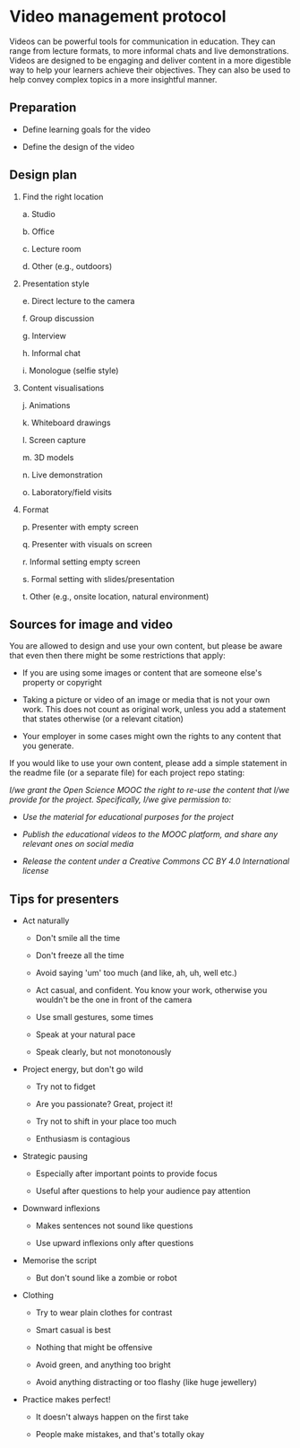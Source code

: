 Video management protocol
=========================

Videos can be powerful tools for communication in education. They can
range from lecture formats, to more informal chats and live
demonstrations. Videos are designed to be engaging and deliver content
in a more digestible way to help your learners achieve their objectives.
They can also be used to help convey complex topics in a more insightful
manner.

Preparation
-----------

-   Define learning goals for the video

-   Define the design of the video

Design plan
-----------

1.  Find the right location

    a.  Studio

    b.  Office

    c.  Lecture room

    d.  Other (e.g., outdoors)

2.  Presentation style

    e.  Direct lecture to the camera

    f.  Group discussion

    g.  Interview

    h.  Informal chat

    i.  Monologue (selfie style)

3.  Content visualisations

    j.  Animations

    k.  Whiteboard drawings

    l.  Screen capture

    m.  3D models

    n.  Live demonstration

    o.  Laboratory/field visits

4.  Format

    p.  Presenter with empty screen

    q.  Presenter with visuals on screen

    r.  Informal setting empty screen

    s.  Formal setting with slides/presentation

    t.  Other (e.g., onsite location, natural environment)

Sources for image and video
---------------------------

You are allowed to design and use your own content, but please be aware
that even then there might be some restrictions that apply:

-   If you are using some images or content that are someone else's
    property or copyright

-   Taking a picture or video of an image or media that is not your own
    work. This does not count as original work, unless you add a
    statement that states otherwise (or a relevant citation)

-   Your employer in some cases might own the rights to any content that
    you generate.

If you would like to use your own content, please add a simple statement
in the readme file (or a separate file) for each project repo stating:

*I/we grant the Open Science MOOC the right to re-use the content that
I/we provide for the project. Specifically, I/we give permission to:*

-   *Use the material for educational purposes for the project*

-   *Publish the educational videos to the MOOC platform, and share any
    relevant ones on social media*

-   *Release the content under a Creative Commons CC BY 4.0
    International license*

Tips for presenters
-------------------

-   Act naturally

    -   Don't smile all the time

    -   Don't freeze all the time

    -   Avoid saying 'um' too much (and like, ah, uh, well etc.)

    -   Act casual, and confident. You know your work, otherwise you
        wouldn't be the one in front of the camera

    -   Use small gestures, some times

    -   Speak at your natural pace

    -   Speak clearly, but not monotonously

-   Project energy, but don't go wild

    -   Try not to fidget

    -   Are you passionate? Great, project it!

    -   Try not to shift in your place too much

    -   Enthusiasm is contagious

-   Strategic pausing

    -   Especially after important points to provide focus

    -   Useful after questions to help your audience pay attention

-   Downward inflexions

    -   Makes sentences not sound like questions

    -   Use upward inflexions only after questions

-   Memorise the script

    -   But don't sound like a zombie or robot

-   Clothing

    -   Try to wear plain clothes for contrast

    -   Smart casual is best

    -   Nothing that might be offensive

    -   Avoid green, and anything too bright

    -   Avoid anything distracting or too flashy (like huge jewellery)

-   Practice makes perfect!

    -   It doesn't always happen on the first take

    -   People make mistakes, and that's totally okay
